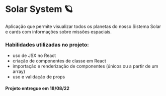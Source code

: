 <!-- Olá, Tryber!
Esse é apenas um arquivo inicial para o README do seu projeto.
É essencial que você preencha esse documento por conta própria, ok?
Não deixe de usar nossas dicas de escrita de README de projetos, e deixe sua criatividade brilhar!
:warning: IMPORTANTE: você precisa deixar nítido:
- quais arquivos/pastas foram desenvolvidos por você; 
- quais arquivos/pastas foram desenvolvidos por outra pessoa estudante;
- quais arquivos/pastas foram desenvolvidos pela Trybe.
-->

# Solar System 🪐

Aplicação que permite visualizar todos os planetas do nosso Sistema Solar e cards com informações sobre missões espaciais.

### Habilidades utilizadas no projeto:

- uso de JSX no React
- criação de componentes de classe em React
- importação e renderização de componentes (únicos ou a partir de um array)
- uso e validação de props

#### Projeto entregue em 18/08/22
